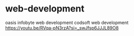 # web-development
oasis infobyte web development
codsoft web development
https://youtu.be/RVqa-pN3rzA?si=_swJfsp6JJJL89O8
